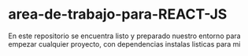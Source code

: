 # area-de-trabajo-para-REACT-JS
En este repositorio se encuentra listo y preparado nuestro entorno para empezar cualquier proyecto, con dependencias instalas listicas para mi
